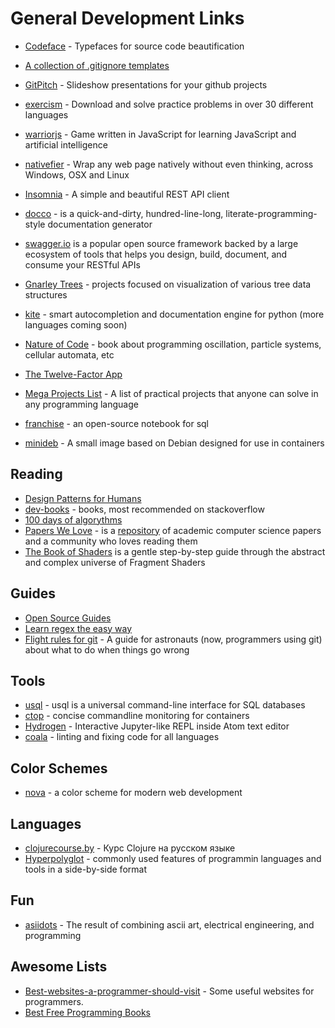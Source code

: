 # General Development Links

* [Codeface](https://github.com/chrissimpkins/codeface) - Typefaces for source code beautification
* [A collection of .gitignore templates](https://github.com/github/gitignore)
* [GitPitch](https://gitpitch.com/) - Slideshow presentations for your github projects
* [exercism](http://exercism.io/) - Download and solve practice problems in over 30 different languages

* [warriorjs](https://github.com/olistic/warriorjs) - Game written in JavaScript for learning JavaScript and artificial intelligence

* [nativefier](https://github.com/jiahaog/nativefier) - Wrap any web page natively without even thinking, across Windows, OSX and Linux
* [Insomnia](https://insomnia.rest') - A simple and beautiful REST API client

* [docco](https://github.com/jashkenas/docco) - is a quick-and-dirty, hundred-line-long, literate-programming-style documentation generator
* [swagger.io](http://swagger.io) is a popular open source framework backed by a large ecosystem of tools that helps you design, build, document, and consume your RESTful APIs
* [Gnarley Trees](https://people.ksp.sk/~kuko/gnarley-trees/) - projects focused on visualization of various tree data structures
* [kite](https://kite.com) - smart autocompletion and documentation engine for python (more languages coming soon)
* [Nature of Code](http://natureofcode.com/book/) - book about programming oscillation, particle systems, cellular automata, etc
* [The Twelve-Factor App](https://12factor.net/)
* [Mega Projects List](https://github.com/karan/Projects) - A list of practical projects that anyone can solve in any programming language
* [franchise](https://franchise.cloud) - an open-source notebook for sql
* [minideb](https://github.com/bitnami/minideb) - A small image based on Debian designed for use in containers


## Reading

* [Design Patterns for Humans](https://github.com/kamranahmedse/design-patterns-for-humans)
* [dev-books](http://dev-books.com) - books, most recommended on stackoverflow
* [100 days of algorythms](https://medium.com/100-days-of-algorithms)
* [Papers We Love](http://paperswelove.org/) - is a [repository](https://github.com/papers-we-love/papers-we-love) of academic computer science papers and a community who loves reading them
* [The Book of Shaders](https://thebookofshaders.com/) is a gentle step-by-step guide through the abstract and complex universe of Fragment Shaders

## Guides

* [Open Source Guides](https://opensource.guide/)
* [Learn regex the easy way](https://github.com/zeeshanu/learn-regex)
* [Flight rules for git](https://github.com/k88hudson/git-flight-rules) - A guide for astronauts (now, programmers using git) about what to do when things go wrong

## Tools

* [usql](https://github.com/knq/usql) - usql is a universal command-line interface for SQL databases
* [ctop](http://ctop.sh/) - concise commandline monitoring for containers
* [Hydrogen](https://nteract.io/atom) - Interactive Jupyter-like REPL inside Atom text editor
* [coala](https://coala.io/) - linting and fixing code for all languages

## Color Schemes

* [nova](https://trevordmiller.com/projects/nova) - a color scheme for modern web development

## Languages

* [clojurecourse.by](http://clojurecourse.by/) - Курс Clojure на русском языке
* [Hyperpolyglot](http://hyperpolyglot.org/) - commonly used features of programmin languages and tools in a side-by-side format

## Fun
* [asiidots](https://github.com/aaronduino/asciidots) - The result of combining ascii art, electrical engineering, and programming

## Awesome Lists

* [Best-websites-a-programmer-should-visit](https://github.com/sdmg15/Best-websites-a-programmer-should-visit) - Some useful websites for programmers.
* [Best Free Programming Books](https://www.toptal.com/software/toptal-s-list-of-top-free-programming-books?utm_source=changelog&utm_medium=email&utm_campaign=changelog-weekly)
